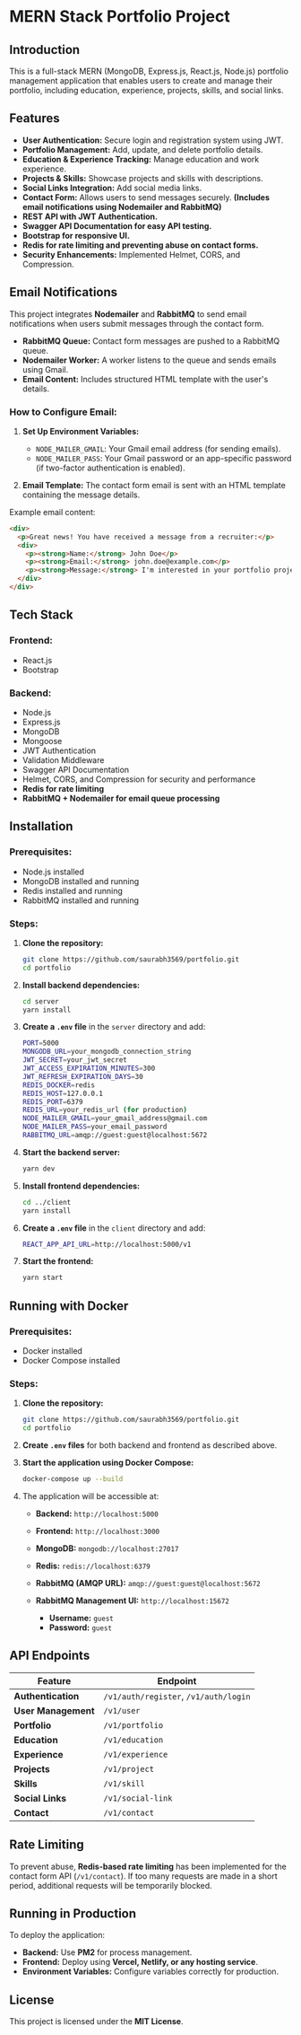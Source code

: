 # MERN Stack Portfolio Project

## Introduction

This is a full-stack MERN (MongoDB, Express.js, React.js, Node.js) portfolio management application that enables users to create and manage their portfolio, including education, experience, projects, skills, and social links.

## Features

- **User Authentication:** Secure login and registration system using JWT.
- **Portfolio Management:** Add, update, and delete portfolio details.
- **Education & Experience Tracking:** Manage education and work experience.
- **Projects & Skills:** Showcase projects and skills with descriptions.
- **Social Links Integration:** Add social media links.
- **Contact Form:** Allows users to send messages securely. **(Includes email notifications using Nodemailer and RabbitMQ)**
- **REST API with JWT Authentication.**
- **Swagger API Documentation for easy API testing.**
- **Bootstrap for responsive UI.**
- **Redis for rate limiting and preventing abuse on contact forms.**
- **Security Enhancements:** Implemented Helmet, CORS, and Compression.

## Email Notifications

This project integrates **Nodemailer** and **RabbitMQ** to send email notifications when users submit messages through the contact form.

- **RabbitMQ Queue:** Contact form messages are pushed to a RabbitMQ queue.
- **Nodemailer Worker:** A worker listens to the queue and sends emails using Gmail.
- **Email Content:** Includes structured HTML template with the user's details.

### How to Configure Email:

1. **Set Up Environment Variables:**

   - `NODE_MAILER_GMAIL`: Your Gmail email address (for sending emails).
   - `NODE_MAILER_PASS`: Your Gmail password or an app-specific password (if two-factor authentication is enabled).

2. **Email Template:**
   The contact form email is sent with an HTML template containing the message details.

Example email content:

```html
<div>
  <p>Great news! You have received a message from a recruiter:</p>
  <div>
    <p><strong>Name:</strong> John Doe</p>
    <p><strong>Email:</strong> john.doe@example.com</p>
    <p><strong>Message:</strong> I'm interested in your portfolio project.</p>
  </div>
</div>
```

## Tech Stack

### Frontend:

- React.js
- Bootstrap

### Backend:

- Node.js
- Express.js
- MongoDB
- Mongoose
- JWT Authentication
- Validation Middleware
- Swagger API Documentation
- Helmet, CORS, and Compression for security and performance
- **Redis for rate limiting**
- **RabbitMQ + Nodemailer for email queue processing**

## Installation

### Prerequisites:

- Node.js installed
- MongoDB installed and running
- Redis installed and running
- RabbitMQ installed and running

### Steps:

1. **Clone the repository:**

   ```sh
   git clone https://github.com/saurabh3569/portfolio.git
   cd portfolio
   ```

2. **Install backend dependencies:**

   ```sh
   cd server
   yarn install
   ```

3. **Create a `.env` file** in the `server` directory and add:

   ```sh
   PORT=5000
   MONGODB_URL=your_mongodb_connection_string
   JWT_SECRET=your_jwt_secret
   JWT_ACCESS_EXPIRATION_MINUTES=300
   JWT_REFRESH_EXPIRATION_DAYS=30
   REDIS_DOCKER=redis
   REDIS_HOST=127.0.0.1
   REDIS_PORT=6379
   REDIS_URL=your_redis_url (for production)
   NODE_MAILER_GMAIL=your_gmail_address@gmail.com
   NODE_MAILER_PASS=your_email_password
   RABBITMQ_URL=amqp://guest:guest@localhost:5672
   ```

4. **Start the backend server:**

   ```sh
   yarn dev
   ```

5. **Install frontend dependencies:**

   ```sh
   cd ../client
   yarn install
   ```

6. **Create a `.env` file** in the `client` directory and add:

   ```sh
   REACT_APP_API_URL=http://localhost:5000/v1
   ```

7. **Start the frontend:**

   ```sh
   yarn start
   ```

## Running with Docker

### Prerequisites:

- Docker installed
- Docker Compose installed

### Steps:

1. **Clone the repository:**

   ```sh
   git clone https://github.com/saurabh3569/portfolio.git
   cd portfolio
   ```

2. **Create `.env` files** for both backend and frontend as described above.
3. **Start the application using Docker Compose:**

   ```sh
   docker-compose up --build
   ```

4. The application will be accessible at:

   - **Backend:** `http://localhost:5000`
   - **Frontend:** `http://localhost:3000`
   - **MongoDB:** `mongodb://localhost:27017`
   - **Redis:** `redis://localhost:6379`
   - **RabbitMQ (AMQP URL):** `amqp://guest:guest@localhost:5672`
   - **RabbitMQ Management UI:** `http://localhost:15672`

     - **Username:** `guest`
     - **Password:** `guest`

## API Endpoints

| Feature             | Endpoint                              |
| ------------------- | ------------------------------------- |
| **Authentication**  | `/v1/auth/register`, `/v1/auth/login` |
| **User Management** | `/v1/user`                            |
| **Portfolio**       | `/v1/portfolio`                       |
| **Education**       | `/v1/education`                       |
| **Experience**      | `/v1/experience`                      |
| **Projects**        | `/v1/project`                         |
| **Skills**          | `/v1/skill`                           |
| **Social Links**    | `/v1/social-link`                     |
| **Contact**         | `/v1/contact`                         |

## Rate Limiting

To prevent abuse, **Redis-based rate limiting** has been implemented for the contact form API (`/v1/contact`). If too many requests are made in a short period, additional requests will be temporarily blocked.

## Running in Production

To deploy the application:

- **Backend:** Use **PM2** for process management.
- **Frontend:** Deploy using **Vercel, Netlify, or any hosting service**.
- **Environment Variables:** Configure variables correctly for production.

## License

This project is licensed under the **MIT License**.
